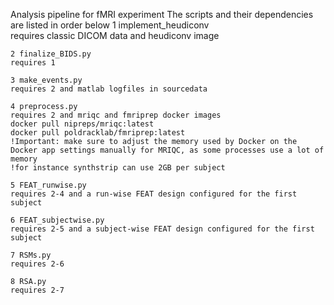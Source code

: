 Analysis pipeline for fMRI experiment
The scripts and their dependencies are listed in order below 
    1 implement_heudiconv    
    requires classic DICOM data and heudiconv image
    
    2 finalize_BIDS.py
    requires 1

    3 make_events.py
    requires 2 and matlab logfiles in sourcedata

    4 preprocess.py
    requires 2 and mriqc and fmriprep docker images
    docker pull nipreps/mriqc:latest
    docker pull poldracklab/fmriprep:latest
    !Important: make sure to adjust the memory used by Docker on the Docker app settings manually for MRIQC, as some processes use a lot of memory
    !for instance synthstrip can use 2GB per subject

    5 FEAT_runwise.py
    requires 2-4 and a run-wise FEAT design configured for the first subject

    6 FEAT_subjectwise.py
    requires 2-5 and a subject-wise FEAT design configured for the first subject

    7 RSMs.py
    requires 2-6
    
    8 RSA.py
    requires 2-7

